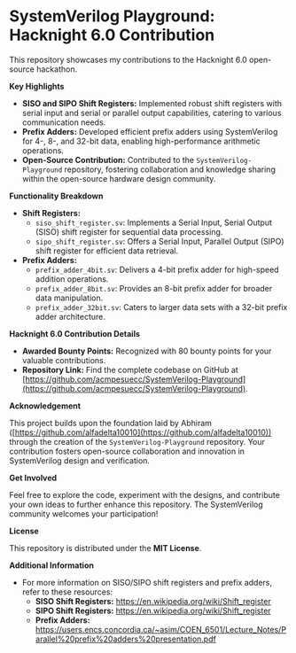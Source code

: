 # SystemVerilog Playground: Hacknight 6.0 Contribution

This repository showcases my contributions to the Hacknight 6.0 open-source hackathon.

**Key Highlights**

* **SISO and SIPO Shift Registers:** Implemented robust shift registers with serial input and serial or parallel output capabilities, catering to various communication needs.
* **Prefix Adders:** Developed efficient prefix adders using SystemVerilog for 4-, 8-, and 32-bit data, enabling high-performance arithmetic operations.
* **Open-Source Contribution:** Contributed to the `SystemVerilog-Playground` repository, fostering collaboration and knowledge sharing within the open-source hardware design community.

**Functionality Breakdown**

* **Shift Registers:**
    * `siso_shift_register.sv`: Implements a Serial Input, Serial Output (SISO) shift register for sequential data processing.
    * `sipo_shift_register.sv`: Offers a Serial Input, Parallel Output (SIPO) shift register for efficient data retrieval.
* **Prefix Adders:**
    * `prefix_adder_4bit.sv`: Delivers a 4-bit prefix adder for high-speed addition operations.
    * `prefix_adder_8bit.sv`: Provides an 8-bit prefix adder for broader data manipulation.
    * `prefix_adder_32bit.sv`: Caters to larger data sets with a 32-bit prefix adder architecture.

**Hacknight 6.0 Contribution Details**

* **Awarded Bounty Points:** Recognized with 80 bounty points for your valuable contributions.
* **Repository Link:** Find the complete codebase on GitHub at [https://github.com/acmpesuecc/SystemVerilog-Playground](https://github.com/acmpesuecc/SystemVerilog-Playground).

**Acknowledgement**

This project builds upon the foundation laid by Abhiram ([https://github.com/alfadelta10010](https://github.com/alfadelta10010)) through the creation of the `SystemVerilog-Playground` repository. Your contribution fosters open-source collaboration and innovation in SystemVerilog design and verification.

**Get Involved**

Feel free to explore the code, experiment with the designs, and contribute your own ideas to further enhance this repository. The SystemVerilog community welcomes your participation!

**License**

This repository is distributed under the **MIT License**.

**Additional Information**

* For more information on SISO/SIPO shift registers and prefix adders, refer to these resources:
    * **SISO Shift Registers:** https://en.wikipedia.org/wiki/Shift_register
    * **SIPO Shift Registers:** https://en.wikipedia.org/wiki/Shift_register
    * **Prefix Adders:** https://users.encs.concordia.ca/~asim/COEN_6501/Lecture_Notes/Parallel%20prefix%20adders%20presentation.pdf
